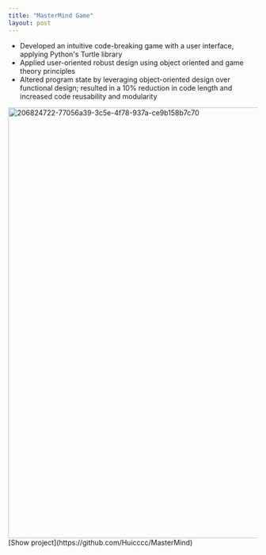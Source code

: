 ```yaml
---
title: "MasterMind Game"
layout: post
---
```

- Developed an intuitive code-breaking game with a user interface, applying Python's Turtle library
- Applied user-oriented robust design using object oriented and game theory principles
- Altered program state by leveraging object-oriented design over functional design; resulted in a 10% reduction in code length and increased code reusability and modularity
<img width="868" alt="206824722-77056a39-3c5e-4f78-937a-ce9b158b7c70" src="https://user-images.githubusercontent.com/105135459/207772415-a6ee23af-405d-42f6-89c5-a9317df32743.png">
[Show project](https://github.com/Huicccc/MasterMind)